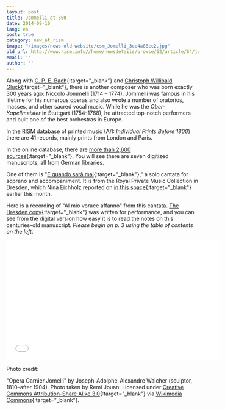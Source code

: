 ```yaml
---
layout: post
title: Jommelli at 300
date: 2014-09-10
lang: en
post: true
category: new_at_rism
image: "/images/news-old-website/csm_Jomelli_3ee4a88cc2.jpg"
old_url: http://www.rism.info//home/newsdetails/browse/62/article/64/jommelli-at-300.html
email: ''
author: ''
---
```


Along with [C. P. E. Bach](https://opac.rism.info/search?View=rism&author=carl+philipp+emanuel+bach){:target="_blank"} and [Christoph Willibald Gluck](/events/2014/07/07/does-christoph-willibald-gluck-deserve-better.html){:target="_blank"}, there is another composer who was born exactly 300 years ago: Niccolò Jommelli (1714 – 1774). Jommelli was famous in his lifetime for his numerous operas and also wrote a number of oratorios, masses, and other sacred vocal music. While he was the _Ober-Kapellmeister_ in Stuttgart (1754-1768), he attracted top-notch performers and built one of the best orchestras in Europe.

In the RISM database of printed music (A/I: _Individual Prints Before 1800_) there are 41 records, mainly prints from London and Paris.

In the online database, there are [more than 2,600 sources](https://opac.rism.info/search?author=niccolo+jommelli){:target="_blank"}. You will see there are seven digitized manuscripts, all from German libraries.

One of them is "[E quando sarà mai](https://opac.rism.info/search?id=210045549){:target="_blank"}," a solo cantata for soprano and accompaniment. It is from the Royal Private Music Collection in Dresden, which Nina Eichholz reported on [in this space](/new_at_rism/2014/09/01/on-the-trail-of-the-music-at-the-dresden-court.html){:target="_blank"} earlier this month.

Here is a recording of "Al mio vorace affanno" from this cantata. [The Dresden copy](http://digital.slub-dresden.de/id403040191){:target="_blank"} was written for performance, and you can see from the digital version how easy it is to read the notes on this centuries-old manuscript. _Please begin on p. 3 using the table of contents on the left_.

<iframe width="560" height="315" src="//www.youtube.com/embed/1rKwWewY22w" frameborder="0" allowfullscreen></iframe>


Photo credit:

"Opera Garnier Jomelli" by Joseph-Adolphe-Alexandre Walcher (sculptor, 1810–after 1904). Photo taken by Remi Jouan. Licensed under [Creative Commons Attribution-Share Alike 3.0](https://creativecommons.org/licenses/by-sa/3.0/){:target="_blank"} via [Wikimedia Commons](http://commons.wikimedia.org/wiki/File:Opera_Garnier_Jomelli.jpg){:target="_blank"}.


